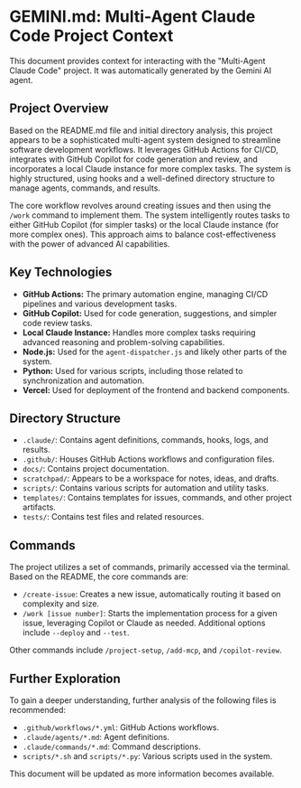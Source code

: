 # GEMINI.md: Multi-Agent Claude Code Project Context

This document provides context for interacting with the "Multi-Agent Claude Code" project.  It was automatically generated by the Gemini AI agent.

## Project Overview

Based on the README.md file and initial directory analysis, this project appears to be a sophisticated multi-agent system designed to streamline software development workflows. It leverages GitHub Actions for CI/CD, integrates with GitHub Copilot for code generation and review, and incorporates a local Claude instance for more complex tasks. The system is highly structured, using hooks and a well-defined directory structure to manage agents, commands, and results.

The core workflow revolves around creating issues and then using the `/work` command to implement them.  The system intelligently routes tasks to either GitHub Copilot (for simpler tasks) or the local Claude instance (for more complex ones).  This approach aims to balance cost-effectiveness with the power of advanced AI capabilities.

## Key Technologies

*   **GitHub Actions:**  The primary automation engine, managing CI/CD pipelines and various development tasks.
*   **GitHub Copilot:** Used for code generation, suggestions, and simpler code review tasks.
*   **Local Claude Instance:**  Handles more complex tasks requiring advanced reasoning and problem-solving capabilities.
*   **Node.js:** Used for the `agent-dispatcher.js` and likely other parts of the system.
*   **Python:** Used for various scripts, including those related to synchronization and automation.
*   **Vercel:** Used for deployment of the frontend and backend components.

## Directory Structure

*   `.claude/`: Contains agent definitions, commands, hooks, logs, and results.
*   `.github/`: Houses GitHub Actions workflows and configuration files.
*   `docs/`: Contains project documentation.
*   `scratchpad/`: Appears to be a workspace for notes, ideas, and drafts.
*   `scripts/`: Contains various scripts for automation and utility tasks.
*   `templates/`: Contains templates for issues, commands, and other project artifacts.
*   `tests/`: Contains test files and related resources.

## Commands

The project utilizes a set of commands, primarily accessed via the terminal.  Based on the README, the core commands are:

*   `/create-issue`: Creates a new issue, automatically routing it based on complexity and size.
*   `/work [issue number]`:  Starts the implementation process for a given issue, leveraging Copilot or Claude as needed.  Additional options include `--deploy` and `--test`.

Other commands include `/project-setup`, `/add-mcp`, and `/copilot-review`.

## Further Exploration

To gain a deeper understanding, further analysis of the following files is recommended:

*   `.github/workflows/*.yml`:  GitHub Actions workflows.
*   `.claude/agents/*.md`: Agent definitions.
*   `.claude/commands/*.md`: Command descriptions.
*   `scripts/*.sh` and `scripts/*.py`:  Various scripts used in the system.

This document will be updated as more information becomes available.